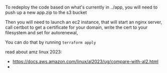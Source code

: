 
To redeploy the code based on what's currently in ../app, 
you will need to push up a new app.zip to the s3 bucket

Then you will need to launch an ec2 instance,
that will start an nginx server,
call certbot to get a certificate for your domain,
write the cert to your filesystem and set for autorenewal,


You can do that by running `terraform apply`

read about amz linux 2023: 
- https://docs.aws.amazon.com/linux/al2023/ug/compare-with-al2.html
- 



